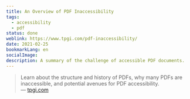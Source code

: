 ```yaml
---
title: An Overview of PDF Inaccessibility
tags:
  - accessibility
  - pdf
status: done
weblink: https://www.tpgi.com/pdf-inaccessibility/
date: 2021-02-25
bookmarkLang: en
socialImage:
description: A summary of the challenge of accessible PDF documents.
---
```

<blockquote>Learn about the structure and history of PDFs, why many PDFs are inaccessible, and potential avenues for PDF accessibility.<footer>— <a href="https://www.tpgi.com/pdf-inaccessibility/">tpgi.com</a></footer></blockquote>

